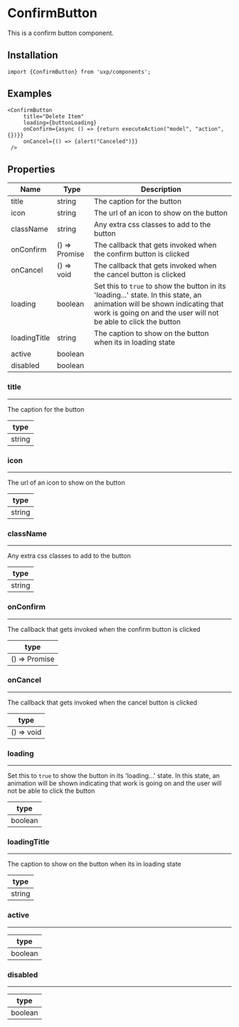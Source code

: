 # ConfirmButton



This is a confirm button component.




## Installation



```tsx
import {ConfirmButton} from 'uxp/components';
```

## Examples



```tsx
<ConfirmButton
     title="Delete Item"
     loading={buttonLoading}
     onConfirm={async () => {return executeAction("model", "action", {})}}
     onCancel={() => {alert("Canceled")}}
 />
```

## Properties

|Name|Type|Description|
|-|-|-|
|title|string|The caption for the button |
|icon|string|The url of an icon to show on the button |
|className|string|Any extra css classes to add to the button |
|onConfirm|() => Promise<any>|The callback that gets invoked when the confirm button is clicked |
|onCancel|() => void|The callback that gets invoked when the cancel button is clicked |
|loading|boolean|Set this to `true` to show the button in its 'loading...' state. In this state, an animation will be shown indicating that work is going on and the user will not be able to click the button |
|loadingTitle|string|The caption to show on the button when its in loading state |
|active|boolean||
|disabled|boolean||
### title



---



The caption for the button


|type|
|-|
|string|
### icon



---



The url of an icon to show on the button


|type|
|-|
|string|
### className



---



Any extra css classes to add to the button


|type|
|-|
|string|
### onConfirm



---



The callback that gets invoked when the confirm button is clicked


|type|
|-|
|() => Promise<any>|
### onCancel



---



The callback that gets invoked when the cancel button is clicked


|type|
|-|
|() => void|
### loading



---



Set this to `true` to show the button in its 'loading...' state.
In this state, an animation will be shown indicating that work is going on and the user will not be able to click the button


|type|
|-|
|boolean|
### loadingTitle



---



The caption to show on the button when its in loading state


|type|
|-|
|string|
### active



---





|type|
|-|
|boolean|
### disabled



---





|type|
|-|
|boolean|
